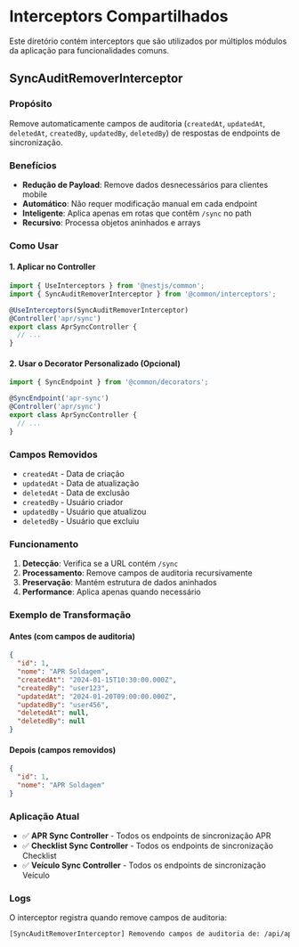# Interceptors Compartilhados

Este diretório contém interceptors que são utilizados por múltiplos módulos da aplicação para
funcionalidades comuns.

## SyncAuditRemoverInterceptor

### Propósito

Remove automaticamente campos de auditoria (`createdAt`, `updatedAt`, `deletedAt`, `createdBy`,
`updatedBy`, `deletedBy`) de respostas de endpoints de sincronização.

### Benefícios

- **Redução de Payload**: Remove dados desnecessários para clientes mobile
- **Automático**: Não requer modificação manual em cada endpoint
- **Inteligente**: Aplica apenas em rotas que contêm `/sync` no path
- **Recursivo**: Processa objetos aninhados e arrays

### Como Usar

#### 1. Aplicar no Controller

```typescript
import { UseInterceptors } from '@nestjs/common';
import { SyncAuditRemoverInterceptor } from '@common/interceptors';

@UseInterceptors(SyncAuditRemoverInterceptor)
@Controller('apr/sync')
export class AprSyncController {
  // ...
}
```

#### 2. Usar o Decorator Personalizado (Opcional)

```typescript
import { SyncEndpoint } from '@common/decorators';

@SyncEndpoint('apr-sync')
@Controller('apr/sync')
export class AprSyncController {
  // ...
}
```

### Campos Removidos

- `createdAt` - Data de criação
- `updatedAt` - Data de atualização
- `deletedAt` - Data de exclusão
- `createdBy` - Usuário criador
- `updatedBy` - Usuário que atualizou
- `deletedBy` - Usuário que excluiu

### Funcionamento

1. **Detecção**: Verifica se a URL contém `/sync`
2. **Processamento**: Remove campos de auditoria recursivamente
3. **Preservação**: Mantém estrutura de dados aninhados
4. **Performance**: Aplica apenas quando necessário

### Exemplo de Transformação

#### Antes (com campos de auditoria)

```json
{
  "id": 1,
  "nome": "APR Soldagem",
  "createdAt": "2024-01-15T10:30:00.000Z",
  "createdBy": "user123",
  "updatedAt": "2024-01-20T09:00:00.000Z",
  "updatedBy": "user456",
  "deletedAt": null,
  "deletedBy": null
}
```

#### Depois (campos removidos)

```json
{
  "id": 1,
  "nome": "APR Soldagem"
}
```

### Aplicação Atual

- ✅ **APR Sync Controller** - Todos os endpoints de sincronização APR
- ✅ **Checklist Sync Controller** - Todos os endpoints de sincronização Checklist
- ✅ **Veículo Sync Controller** - Todos os endpoints de sincronização Veículo

### Logs

O interceptor registra quando remove campos de auditoria:

```bash
[SyncAuditRemoverInterceptor] Removendo campos de auditoria de: /api/apr/sync/modelos
```
